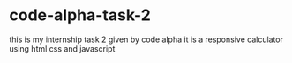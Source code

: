 # code-alpha-task-2
this is my internship task 2 given by code alpha it is a responsive calculator using html css and javascript 
